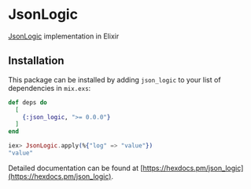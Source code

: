 # JsonLogic

[JsonLogic](http://jsonlogic.com/) implementation in Elixir

## Installation

This package can be installed by adding `json_logic` to your list of dependencies in `mix.exs`:

```elixir
def deps do
  [
    {:json_logic, ">= 0.0.0"}
  ]
end
```

```elixir
iex> JsonLogic.apply(%{"log" => "value"})
"value"
```

Detailed documentation can be found at [https://hexdocs.pm/json_logic](https://hexdocs.pm/json_logic).

